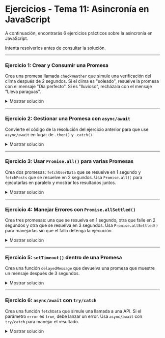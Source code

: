 # **Ejercicios - Tema 11: Asincronía en JavaScript**

A continuación, encontrarás 6 ejercicios prácticos sobre la asincronía en JavaScript.

Intenta resolverlos antes de consultar la solución.

---

### **Ejercicio 1: Crear y Consumir una Promesa**

Crea una promesa llamada `checkWeather` que simule una verificación del clima después de 2 segundos. Si el clima es "soleado", resuelve la promesa con el mensaje "Día perfecto". Si es "lluvioso", recházala con el mensaje "Lleva paraguas".

<details><summary>Mostrar solución</summary>

```js
const checkWeather = new Promise((resolve, reject) => {
  setTimeout(() => {
    const weather = "soleado"; // Cambia a "lluvioso" para probar el rechazo
    weather === "soleado" ? resolve("Día perfecto") : reject("Lleva paraguas");
  }, 2000);
});

checkWeather
  .then((result) => console.log(result))
  .catch((error) => console.log(error));
```

</details>

---

### **Ejercicio 2: Gestionar una Promesa con `async/await`**

Convierte el código de la resolución del ejercicio anterior para que use `async/await` en lugar de `.then()` y `.catch()`.

<details><summary>Mostrar solución</summary>

```js
async function getWeather() {
  try {
    const result = await checkWeather;
    console.log(result);
  } catch (error) {
    console.log(error);
  }
}

getWeather();
```

</details>

---

### **Ejercicio 3: Usar `Promise.all()` para varias Promesas**

Crea dos promesas: `fetchUserData` que se resuelve en 1 segundo y `fetchPosts` que se resuelve en 2 segundos. Usa `Promise.all()` para ejecutarlas en paralelo y mostrar los resultados juntos.

<details><summary>Mostrar solución</summary>

```js
const fetchUserData = new Promise((resolve) =>
  setTimeout(() => resolve("Usuario obtenido"), 1000),
);
const fetchPosts = new Promise((resolve) =>
  setTimeout(() => resolve("Posts cargados"), 2000),
);

async function loadData() {
  const results = await Promise.all([fetchUserData, fetchPosts]);
  console.log(results);
}

loadData();
```

</details>

---

### **Ejercicio 4: Manejar Errores con `Promise.allSettled()`**

Crea tres promesas: una que se resuelva en 1 segundo, otra que falle en 2 segundos y otra que se resuelva en 3 segundos. Usa `Promise.allSettled()` para manejarlas sin que el fallo detenga la ejecución.

<details><summary>Mostrar solución</summary>

```js
const success1 = new Promise((resolve) =>
  setTimeout(() => resolve("Éxito 1"), 1000),
);
const failure = new Promise((_, reject) =>
  setTimeout(() => reject("Error en la segunda promesa"), 2000),
);
const success2 = new Promise((resolve) =>
  setTimeout(() => resolve("Éxito 2"), 3000),
);

async function handlePromises() {
  const results = await Promise.allSettled([success1, failure, success2]);
  console.log(results);
}

handlePromises();
```

</details>

---

### **Ejercicio 5: `setTimeout()` dentro de una Promesa**

Crea una función `delayedMessage` que devuelva una promesa que muestre un mensaje después de 3 segundos.

<details><summary>Mostrar solución</summary>

```js
function delayedMessage() {
  return new Promise((resolve) => {
    setTimeout(() => {
      resolve("Mensaje mostrado después de 3 segundos");
    }, 3000);
  });
}

async function showMessage() {
  const message = await delayedMessage();
  console.log(message);
}

showMessage();
```

</details>

---

### **Ejercicio 6: `async/await` con `try/catch`**

Crea una función `fetchData` que simule una llamada a una API. Si el parámetro `error` es `true`, debe lanzar un error. Usa `async/await` con `try/catch` para manejar el resultado.

<details><summary>Mostrar solución</summary>

```js
async function fetchData(error) {
  try {
    if (error) throw new Error("Error en la API");
    return "Datos obtenidos";
  } catch (err) {
    console.log(err.message);
  }
}

fetchData(false); // Salida: "Datos obtenidos"
fetchData(true); // Salida: "Error en la API"
```

</details>
